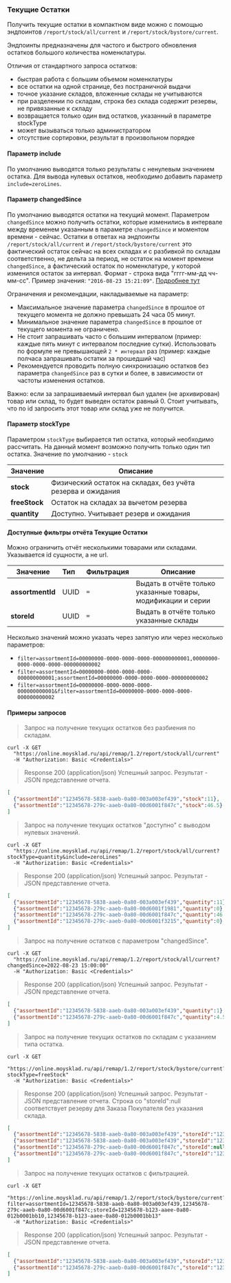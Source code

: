 ### Текущие Остатки
Получить текущие остатки в компактном виде можно с помощью эндпоинтов `/report/stock/all/current` и `/report/stock/bystore/current`.

Эндпоинты предназначены для частого и быстрого обновления остатков большого количества номенклатуры.

Отличия от стандартного запроса остатков:

- быстрая работа с большим объемом номенклатуры
- все остатки на одной странице, без постраничной выдачи
- точное указание складов, вложенные склады не учитываются
- при разделении по складам, строка без склада содержит резервы, не привязанные к складу
- возвращается только один вид остатков, указанный в параметре stockType
- может вызываться только администратором
- отсутствие сортировки, результат в произвольном порядке

#### Параметр include
По умолчанию выводятся только результаты с ненулевым значением остатка.
Для вывода нулевых остатков, необходимо добавить параметр `include=zeroLines`.

#### Параметр changedSince
По умолчанию выводятся остатки на текущий момент. Параметром `changedSince` можно получить остатки,
которые изменились в интервале между временем указанным в параметре `changedSince` и моментом времени - сейчас.
Остатки в ответах на эндпоинты `/report/stock/all/current` и `/report/stock/bystore/current` 
это фактический остаток сейчас на всех складах и с разбивкой по складам соответственно, не дельта за период, 
не остаток на момент времени `changedSince`, а фактический остаток по номенклатуре, у которой изменился остаток за интервал.
Формат - строка вида "гггг-мм-дд чч-мм-сс". Пример значения: `"2016-08-23 15:21:09"`. [Подробнее тут](#mojsklad-json-api-obschie-swedeniq-format-daty-i-wremeni)

Ограничения и рекомендации, накладываемые на параметр:

- Максимальное значение параметра `changedSince` в прошлое от текущего момента не должно превышать 24 часа 05 минут.
- Минимальное значение параметра `changedSince` в прошлое от текущего момента не ограничено.
- Не стоит запрашивать часто с большим интервалом (пример: каждые пять минут с интервалом последние сутки). Использовать по формуле не превышающей `2 * интервал` раз (пример: каждые полчаса запрашивать остатки за прошедший час)
- Рекомендуется проводить полную синхронизацию остатков без параметра `changedSince` раз в сутки и более, в зависимости от частоты изменения остатков.

Важно: если за запрашиваемый интервал был удален (не архивирован) товар или склад, то будет выведен остаток равный 0. Стоит учитывать, что по id запросить этот товар или склад уже не получится.

#### Параметр stockType
Параметром `stockType` выбирается тип остатка, который необходимо рассчитать.
На данный момент возможно получить только один тип остатка.
Значение по умолчанию - `stock`

| Значение      | Описание                                                    |
| ------------- | ----------------------------------------------------------- |
| **stock**     | Физический остаток на складах, без учёта резерва и ожидания |
| **freeStock** | Остаток на складах за вычетом резерва                       |
| **quantity**  | Доступно. Учитывает резерв и ожидания                       |

#### Доступные фильтры отчёта Текущие Остатки
Можно ограничить отчёт несколькими товарами или складами.
Указывается id сущности, а не url.

| Значение          | Тип    | Фильтрация | Описание                                                     |
| ----------------- | :----- | :--------- | ------------------------------------------------------------ |
| **assortmentId**  | UUID   | `=`        | Выдать в отчёте только указанные товары, модификации и серии |
| **storeId**       | UUID   | `=`        | Выдать в отчёте только указанные склады                      |

Несколько значений можно указать через запятую или через несколько параметров:

- `filter=assortmentId=00000000-0000-0000-0000-000000000001,00000000-0000-0000-0000-000000000002`
- `filter=assortmentId=00000000-0000-0000-0000-000000000001;assortmentId=00000000-0000-0000-0000-000000000002`
- `filter=assortmentId=00000000-0000-0000-0000-000000000001&filter=assortmentId=00000000-0000-0000-0000-000000000002`

#### Примеры запросов
> Запрос на получение текущих остатков без разбиения по складам.

```shell
curl -X GET
  "https://online.moysklad.ru/api/remap/1.2/report/stock/all/current"
  -H "Authorization: Basic <Credentials>"
```

> Response 200 (application/json)
Успешный запрос. Результат - JSON представление отчета.

```json
[
  {"assortmentId":"12345678-5838-aaeb-0a80-003a003ef439","stock":11},
  {"assortmentId":"12345678-279c-aaeb-0a80-00d6001f847c","stock":46.5}
]
```

> Запрос на получение текущих остатков "доступно" с выводом нулевых значений.

```shell
curl -X GET
  "https://online.moysklad.ru/api/remap/1.2/report/stock/all/current?stockType=quantity&include=zeroLines"
  -H "Authorization: Basic <Credentials>"
```

> Response 200 (application/json)
Успешный запрос. Результат - JSON представление отчета.

```json
[
  {"assortmentId":"12345678-5838-aaeb-0a80-003a003ef439","quantity":11},
  {"assortmentId":"12345678-279c-aaeb-0a80-00d6001f1981","quantity":0},
  {"assortmentId":"12345678-279c-aaeb-0a80-00d6001f847c","quantity":46.5},
  {"assortmentId":"12345678-279c-aaeb-0a80-00d6001f3215","quantity":0}
]
```

> Запрос на получение остатков с параметром "changedSince".

```shell
curl -X GET
  "https://online.moysklad.ru/api/remap/1.2/report/stock/all/current?changedSince=2022-08-23 15:00:00"
  -H "Authorization: Basic <Credentials>"
```

> Response 200 (application/json)
Успешный запрос. Результат - JSON представление отчета.

```json
[
  {"assortmentId":"12345678-5838-aaeb-0a80-003a003ef439","quantity":1},
  {"assortmentId":"12345678-279c-aaeb-0a80-00d6001f847c","quantity":4.5}
]
```

> Запрос на получение текущих остатков по складам с указанием типа остатка.

```shell
curl -X GET
  "https://online.moysklad.ru/api/remap/1.2/report/stock/bystore/current?stockType=freeStock"
  -H "Authorization: Basic <Credentials>"
```

> Response 200 (application/json)
Успешный запрос. Результат - JSON представление отчета.
Строка со "storeId":null соответствует резерву для Заказа Покупателя без указания склада.

```json
[
  {"assortmentId":"12345678-5838-aaeb-0a80-003a003ef439","storeId":"12345678-b123-aaee-0a80-012b0001bb10","freeStock":4},
  {"assortmentId":"12345678-5838-aaeb-0a80-003a003ef439","storeId":"12345678-b123-aaee-0a80-012b0001bb12","freeStock":7},
  {"assortmentId":"12345678-279c-aaeb-0a80-00d6001f847c","storeId":null, "freeStock":-5},
  {"assortmentId":"12345678-279c-aaeb-0a80-00d6001f847c","storeId":"12345678-b123-aaee-0a80-012b0001bb10","freeStock":46}
]
```

> Запрос на получение текущих остатков с фильтрацией.

```shell
curl -X GET
  "https://online.moysklad.ru/api/remap/1.2/report/stock/bystore/current?filter=assortmentId=12345678-5838-aaeb-0a80-003a003ef439,12345678-279c-aaeb-0a80-00d6001f847c;storeId=12345678-b123-aaee-0a80-012b0001bb10,12345678-b123-aaee-0a80-012b0001bb13"
  -H "Authorization: Basic <Credentials>"
```

> Response 200 (application/json)
Успешный запрос. Результат - JSON представление отчета.

```json
[
  {"assortmentId":"12345678-5838-aaeb-0a80-003a003ef439","storeId":"12345678-b123-aaee-0a80-012b0001bb10","stock":1},
  {"assortmentId":"12345678-279c-aaeb-0a80-00d6001f847c","storeId":"12345678-b123-aaee-0a80-012b0001bb10","stock":3}
]
```
